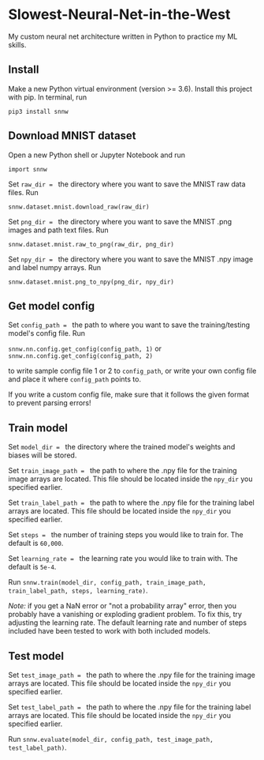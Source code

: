 # Slowest-Neural-Net-in-the-West
My custom neural net architecture written in Python to 
practice my ML skills.


## Install
Make a new Python virtual environment (version >= 3.6).
Install this project with pip. In terminal, run

`pip3 install snnw`

## Download MNIST dataset
Open a new Python shell or Jupyter Notebook and run

`import snnw`

Set `raw_dir = ` the directory where you want to
save the MNIST raw data files. Run

`snnw.dataset.mnist.download_raw(raw_dir)`

Set `png_dir = ` the directory where you want to
save the MNIST .png images and path text files. Run

`snnw.dataset.mnist.raw_to_png(raw_dir, png_dir)`

Set `npy_dir = ` the directory where you want to
save the MNIST .npy image and label numpy arrays. Run

`snnw.dataset.mnist.png_to_npy(png_dir, npy_dir)`

## Get model config
Set `config_path = ` the path to where you want to save
the training/testing model's config file. Run

`snnw.nn.config.get_config(config_path, 1)`
or
`snnw.nn.config.get_config(config_path, 2)`

to write sample config file 1 or 2 to `config_path`,
or write your own config file and place it where
`config_path` points to.

If you write a custom config file, make sure that it
follows the given format to prevent parsing errors!


## Train model
Set `model_dir = ` the directory where the trained model's
weights and biases will be stored.

Set `train_image_path = ` the path to where the .npy file for
the training image arrays are located.
This file should be located inside the `npy_dir`
you specified earlier. 

Set `train_label_path = ` the path to where the .npy file for
the training label arrays are located.
This file should be located inside the `npy_dir`
you specified earlier.

Set `steps = ` the number of training steps you would
like to train for. The default is `60,000`.

Set `learning_rate = ` the learning rate you would like to 
train with. The default is `5e-4`.

Run `snnw.train(model_dir, config_path, train_image_path,
train_label_path, steps, learning_rate)`.

*Note:* if you get a NaN error or "not a probability array"
error, then you probably have a vanishing or exploding
gradient problem. To fix this, try adjusting the learning rate.
The default learning rate and number of steps included
have been tested to work with both included models.

## Test model

Set `test_image_path = ` the path to where the .npy file for
the training image arrays are located.
This file should be located inside the `npy_dir`
you specified earlier. 

Set `test_label_path = ` the path to where the .npy file for
the training label arrays are located.
This file should be located inside the `npy_dir`
you specified earlier.

Run `snnw.evaluate(model_dir, config_path, test_image_path,
test_label_path)`.
